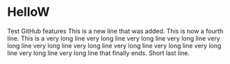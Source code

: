 # HelloW
Test GitHub features
This is a new line that was added.
This is now a fourth line.
This is a very long line  very long line very long line very long line very long line very long line very long line very long line very long line very long line very long line very long line that finally ends.
Short last line.
